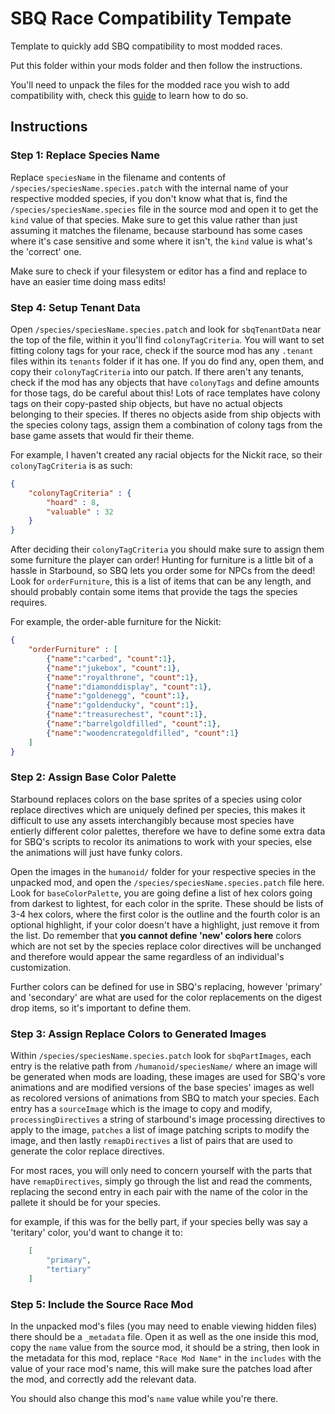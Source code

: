 # SBQ Race Compatibility Tempate
Template to quickly add SBQ compatibility to most modded races.

Put this folder within your mods folder and then follow the instructions.

You'll need to unpack the files for the modded race you wish to add compatibility with, check this [guide](https://steamcommunity.com/sharedfiles/filedetails/?id=745239455) to learn how to do so.

## Instructions

### Step 1: Replace Species Name
Replace `speciesName` in the filename and contents of `/species/speciesName.species.patch` with the internal name of your respective modded species, if you don't know what that is, find the `/species/speciesName.species` file in the source mod and open it to get the `kind` value of that species. Make sure to get this value rather than just assuming it matches the filename, because starbound has some cases where it's case sensitive and some where it isn't, the `kind` value is what's the 'correct' one.

Make sure to check if your filesystem or editor has a find and replace to have an easier time doing mass edits!

### Step 4: Setup Tenant Data
Open `/species/speciesName.species.patch` and look for `sbqTenantData` near the top of the file, within it you'll find `colonyTagCriteria`.
You will want to set fitting colony tags for your race, check if the source mod has any `.tenant` files within its `tenants` folder if it has one. If you do find any, open them, and copy their `colonyTagCriteria` into our patch. If there aren't any tenants, check if the mod has any objects that have `colonyTags` and define amounts for those tags, do be careful about this! Lots of race templates have colony tags on their copy-pasted ship objects, but have no actual objects belonging to their species. If theres no objects aside from ship objects with the species colony tags, assign them a combination of colony tags from the base game assets that would fir their theme.

For example, I haven't created any racial objects for the Nickit race, so their `colonyTagCriteria` is as such:
```json
{
	"colonyTagCriteria" : {
		"hoard" : 8,
		"valuable" : 32
	}
}
```
After deciding their `colonyTagCriteria` you should make sure to assign them some furniture the player can order! Hunting for furniture is a little bit of a hassle in Starbound, so SBQ lets you order some for NPCs from the deed! Look for `orderFurniture`, this is a list of items that can be any length, and should probably contain some items that provide the tags the species requires.

For example, the order-able furniture for the Nickit:
```json
{
	"orderFurniture" : [
		{"name":"carbed", "count":1},
		{"name":"jukebox", "count":1},
		{"name":"royalthrone", "count":1},
		{"name":"diamonddisplay", "count":1},
		{"name":"goldenegg", "count":1},
		{"name":"goldenducky", "count":1},
		{"name":"treasurechest", "count":1},
		{"name":"barrelgoldfilled", "count":1},
		{"name":"woodencrategoldfilled", "count":1}
	]
}
```

### Step 2: Assign Base Color Palette
Starbound replaces colors on the base sprites of a species using color replace directives which are uniquely defined per species, this makes it difficult to use any assets interchangibly because most species have entierly different color palettes, therefore we have to define some extra data for SBQ's scripts to recolor its animations to work with your species, else the animations will just have funky colors.

Open the images in the `humanoid/` folder for your respective species in the unpacked mod, and open the `/species/speciesName.species.patch` file here. Look for `baseColorPalette`, you are going define a list of hex colors going from darkest to lightest, for each color in the sprite. These should be lists of 3-4 hex colors, where the first color is the outline and the fourth color is an optional highlight, if your color doesn't have a highlight, just remove it from the list. Do remember that **you cannot define 'new' colors here** colors which are not set by the species replace color directives will be unchanged and therefore would appear the same regardless of an individual's customization.

Further colors can be defined for use in SBQ's replacing, however 'primary' and 'secondary' are what are used for the color replacements on the digest drop items, so it's important to define them.

### Step 3: Assign Replace Colors to Generated Images
Within `/species/speciesName.species.patch` look for `sbqPartImages`, each entry is the relative path from `/humanoid/speciesName/` where an image will be generated when mods are loading, these images are used for SBQ's vore animations and are modified versions of the base species' images as well as recolored versions of animations from SBQ to match your species. Each entry has a `sourceImage` which is the image to copy and modify, `processingDirectives` a string of starbound's image processing directives to apply to the image, `patches` a list of image patching scripts to modify the image, and then lastly `remapDirectives` a list of pairs that are used to generate the color replace directives.

For most races, you will only need to concern yourself with the parts that have `remapDirectives`, simply go through the list and read the comments, replacing the second entry in each pair with the name of the color in the pallete it should be for your species.

for example, if this was for the belly part, if your species belly was say a 'teritary' color, you'd want to change it to:
```json
	[
		"primary",
		"tertiary"
	]
```

### Step 5: Include the Source Race Mod
In the unpacked mod's files (you may need to enable viewing hidden files) there should be a `_metadata` file. Open it as well as the one inside this mod, copy the `name` value from the source mod, it should be a string, then look in the metadata for this mod, replace `"Race Mod Name"` in the `includes` with the value of your race mod's name, this will make sure the patches load after the mod, and correctly add the relevant data.

You should also change this mod's `name` value while you're there.
